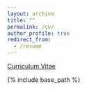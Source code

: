 ```yaml
---
layout: archive
title: ""
permalink: /cv/
author_profile: true
redirect_from:
  - /resume
---
```


[Curriculum Vitae](/files/CV_Opinder_Kaur.pdf)

{% include base_path %}

<!--Education-->
<!--======-->
<!--* Ph.D. in Economics (STEM), University of California–Riverside, 2023 (expected)-->
<!--* M.A. in Economics, University of California–Riverside, 2018-->
<!--* M.A. in Economics (World Economy), Jawaharlal Nehru University, 2014-->
<!--* B.A. (Hons.) in Economics, University of Delhi, 2012-->

<!--Research Fields-->
<!--======-->
<!--* Primary: Labor Economics, Development Economics -->
<!--* Secondary: Economics of Education, Health Economics-->
  
<!--Awards and Honors-->
<!--======-->
<!--* 2022: HEERF Dissertation Year Fellowship, UC Riverside-->
<!--* 2022: Travel Grant Western Economic Association International Graduate Student Workshop-->
<!--* 2021: Graduate Dean’s Dissertation Research Grant-->
<!--* 2021: Conference Travel Grant, GSA, UC Riverside-->
<!--* 2021: Conference Travel Grant, Economics Department, UC Riverside-->
<!--* 2020: J-PAL Post-Primary Education Fund Grant (45,500 USD) (with Dr Sarojini Hirshleifer and Dr Deepshikha Batheja)-->
<!--* 2019: Outstanding Teaching Assistant Award in Economics Department-->
<!--* 2019: Travel Grant Mentoring Workshop for 3rd Year Female Economics Students (NSF & Stanford University)-->
<!--* 2017: Dean’s Distinguished Fellowship Award, UC Riverside (until 2022)-->

<!--Work in Progress-->
<!--======-->
<!--* "Intergenerational Health Effects of Adult Literacy Programs: Evidence from India"-->
<!--* "Teacher Value Added Spillovers on Non-cognitive Abilities"-->
<!--* "Curriculum Reforms, Adult Health, and Mortality" (with Bahadir Dursun, Ozkan Eren and Erdal Tekin)-->
<!--* "Does Certification Increased the Returns to Human Capital? A Field Experiment in India" (with Sarojini Hirshleifer and Deepshikha Batheja)-->
  
<!--Research Experience-->
<!--======-->
<!--* Research Assistant to Prof. Ozkan Eren and Prof. Sharon Oselin, UCR Robert Presley Center for Crime and Justice Studies, Winter 2020- Fall 2020-->
  
<!--  “Realignment, Re-Entry, and Recidivism: A Mixed Methods Impact Evaluation of the Riverside County Probation Department’s Day Reporting Centers”-->
  
<!--Teaching Experience-->
<!--======-->
<!--* **Instructor, UC Riverside** -->
<!--  * Labor Economics (Summer 2020)-->
<!--  * Intermediate Microeconomics Theory II (Summer 2020)-->
<!--  * Intermediate Microeconomics Theory I (Summer 2021)-->

<!--* **Teaching Assistant, UC Riverside**-->
<!--  * Intermediate Microeconomics Theory I (Fall 2018, Summer 2019, Fall 2019, Winter 2021)-->
<!--  * Introductory Econometrics (Spring 2019, Spring 2021)-->
<!--  * Introduction to Microeconomics (Winter 2019, Spring 2022)-->
<!--  * Introduction to Macroeconomics (Fall 2021, Winter 2022)-->
  
<!--Professional Experience-->
<!--======-->
<!--* Economics Research Assistant, ASEAN- India Centre at RIS, Ministry of External Affairs, India (2015-17)-->
<!--* Economics Research Assistant, Department of Commerce, Ministry of Commerce & Industry, India (2015)-->
<!--* Analyst – Knowledge Services, Infosys India Private Limited, India (2014-15)-->
<!--* Intern, NITI Aayog, India (2013)-->

<!--Presentations-->
<!--======-->
<!--* 2022: Western Economic Association International Graduate Student Workshop-->
<!--* 2021: American Society of Health Economics-->
<!--* 2021: CEGA-Berkeley-->
<!--* 2021: Western Economic Association International-->
<!--* 2021: Eastern Economic Association-->
<!--* 2021: Midwestern Economic Association-->
<!--* 2021: Association for Education Finance and Policy -->
<!--* 2021: Hawaii International Conference on Education-->
<!--* 2021: University of California–Riverside Applied Economics Seminar-->
<!--* 2021: University of California–Riverside Brown Bag Seminar-->
<!--* 2020: Successfully Navigating Your Economics Ph.D., organized by CSWEP, American Economic Association-->
<!--* 2019: Mentoring Workshop for 3rd Year Female Economics Students, organized by NSF & Stanford University-->

<!--Reviewer-->
<!--======-->
<!--* Journal of Quantitative Economics-->
<!--* Journal of Labor Research-->
<!--* Pakistan Journal of Applied Economics-->

<!--University Service-->
<!--======-->
<!--* International students’ volunteer (Fall 2018)-->
<!--* International Student Orientation Leader at UC Riverside (Fall 2018)-->

<!--Skills-->
<!--======-->
<!--* **IT Skills**: Proficient in STATA, LATEX, R programming, SAS, HPCC -->
<!--* **Languages**: English, Hindi, and Punjabi-->
